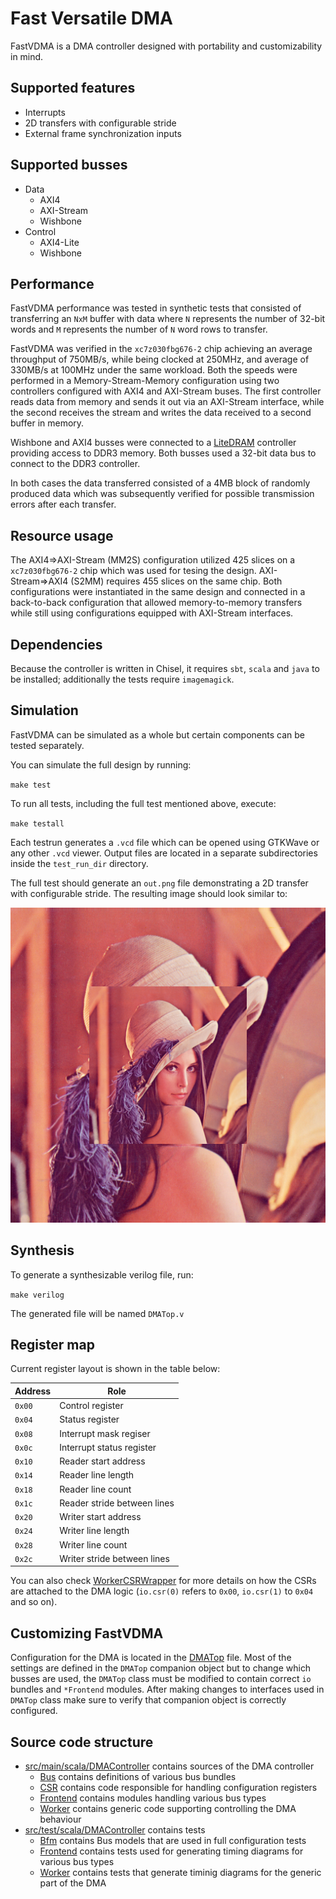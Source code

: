 Fast Versatile DMA
==================

FastVDMA is a DMA controller designed with portability and customizability in mind.

Supported features
------------------

- Interrupts
- 2D transfers with configurable stride
- External frame synchronization inputs

Supported busses
----------------

- Data
  - AXI4
  - AXI-Stream
  - Wishbone
- Control
  - AXI4-Lite
  - Wishbone

Performance
-----------

FastVDMA performance was tested in synthetic tests that consisted of transferring an `NxM` buffer with data where `N` represents the number of 32-bit words and `M` represents the number of `N` word rows to transfer.

FastVDMA was verified in the `xc7z030fbg676-2` chip achieving an average throughput of 750MB/s, while being clocked at 250MHz, and average of 330MB/s at 100MHz under the same workload. Both the speeds were performed in a Memory-Stream-Memory configuration using two controllers configured with AXI4 and AXI-Stream buses. The first controller reads data from memory and sends it out via an AXI-Stream interface, while the second receives the stream and writes the data received to a second buffer in memory.

Wishbone and AXI4 busses were connected to a [LiteDRAM](https://github.com/enjoy-digital/litedram) controller providing access to DDR3 memory.
Both busses used a 32-bit data bus to connect to the DDR3 controller.

In both cases the data transferred consisted of a 4MB block of randomly produced data which was subsequently verified for possible transmission errors after each transfer.

Resource usage
--------------

The AXI4=\>AXI-Stream (MM2S) configuration utilized 425 slices on a `xc7z030fbg676-2` chip which was used for tesing the design.
AXI-Stream=\>AXI4 (S2MM) requires 455 slices on the same chip.
Both configurations were instantiated in the same design and connected in a back-to-back configuration that allowed memory-to-memory transfers while still using configurations equipped with AXI-Stream interfaces.

Dependencies
------------

Because the controller is written in Chisel, it requires `sbt`, `scala` and `java` to be installed; additionally the tests require `imagemagick`.

Simulation
----------

FastVDMA can be simulated as a whole but certain components can be tested separately.

You can simulate the full design by running:

`make test`

To run all tests, including the full test mentioned above, execute:

`make testall`

Each testrun generates a `.vcd` file which can be opened using GTKWave or any other `.vcd` viewer.
Output files are located in a separate subdirectories inside the `test_run_dir` directory.

The full test should generate an `out.png` file demonstrating a 2D transfer with configurable stride. The resulting image should look similar to: 

![Reference image](doc/ref-output.png)

Synthesis
---------

To generate a synthesizable verilog file, run:

`make verilog`

The generated file will be named `DMATop.v`

Register map
------------

Current register layout is shown in the table below:

|Address | Role                       |
|--------|----------------------------|
|`0x00`  |Control register            |
|`0x04`  |Status register             | 
|`0x08`  |Interrupt mask regiser      |
|`0x0c`  |Interrupt status register   |
|`0x10`  |Reader start address        |
|`0x14`  |Reader line length          |
|`0x18`  |Reader line count           |
|`0x1c`  |Reader stride between lines |
|`0x20`  |Writer start address        |
|`0x24`  |Writer line length          |
|`0x28`  |Writer line count           |
|`0x2c`  |Writer stride between lines |

You can also check [WorkerCSRWrapper](src/main/scala/DMAController/Worker/WorkerCSRWrapper.scala) for more details on how the CSRs are attached to the DMA logic (`io.csr(0)` refers to `0x00`, `io.csr(1)` to `0x04` and so on).

Customizing FastVDMA
--------------------

Configuration for the DMA is located in the [DMATop](src/main/scala/DMAController/DMATop.scala) file.
Most of the settings are defined in the `DMATop` companion object but to change which busses are used, the `DMATop` class must be modified to contain correct `io` bundles and `*Frontend` modules.
After making changes to interfaces used in `DMATop` class make sure to verify that companion object is correctly configured.

Source code structure
---------------------
- [src/main/scala/DMAController](src/main/scala/DMAController) contains sources of the DMA controller
  - [Bus](src/main/scala/DMAController/Bus) contains definitions of various bus bundles
  - [CSR](src/main/scala/DMAController/CSR) contains code responsible for handling configuration registers
  - [Frontend](src/main/scala/DMAController/Frontend) contains modules handling various bus types
  - [Worker](src/main/scala/DMAController/Worker) contains generic code supporting controlling the DMA behaviour
- [src/test/scala/DMAController](src/test/scala/DMAController) contains tests
  - [Bfm](src/test/scala/DMAController/Bfm) contains Bus models that are used in full configuration tests
  - [Frontend](src/test/scala/DMAController/Frontend) contains tests used for generating timing diagrams for various bus types
  - [Worker](src/test/scala/DMAController/Worker) contains tests that generate timinig diagrams for the generic part of the DMA
